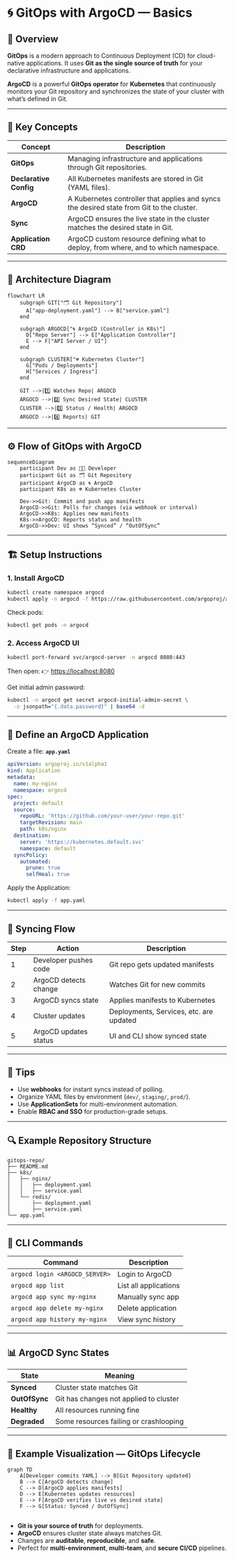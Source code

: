 # 🌀 GitOps with ArgoCD — Basics

## 📘 Overview

**GitOps** is a modern approach to Continuous Deployment (CD) for cloud-native applications.
It uses **Git as the single source of truth** for your declarative infrastructure and applications.

**ArgoCD** is a powerful **GitOps operator** for **Kubernetes** that continuously monitors your Git repository and synchronizes the state of your cluster with what’s defined in Git.

---

## 🚀 Key Concepts

| Concept                | Description                                                                               |
| ---------------------- | ----------------------------------------------------------------------------------------- |
| **GitOps**             | Managing infrastructure and applications through Git repositories.                        |
| **Declarative Config** | All Kubernetes manifests are stored in Git (YAML files).                                  |
| **ArgoCD**             | A Kubernetes controller that applies and syncs the desired state from Git to the cluster. |
| **Sync**               | ArgoCD ensures the live state in the cluster matches the desired state in Git.            |
| **Application CRD**    | ArgoCD custom resource defining what to deploy, from where, and to which namespace.       |

---

## 🧩 Architecture Diagram

```mermaid
flowchart LR
    subgraph GIT["🗂️ Git Repository"]
      A["app-deployment.yaml"] --> B["service.yaml"]
    end

    subgraph ARGOCD["🌀 ArgoCD (Controller in K8s)"]
      D["Repo Server"] --> E["Application Controller"]
      E --> F["API Server / UI"]
    end

    subgraph CLUSTER["☸️ Kubernetes Cluster"]
      G["Pods / Deployments"]
      H["Services / Ingress"]
    end

    GIT -->|1️⃣ Watches Repo| ARGOCD
    ARGOCD -->|2️⃣ Sync Desired State| CLUSTER
    CLUSTER -->|3️⃣ Status / Health| ARGOCD
    ARGOCD -->|4️⃣ Reports| GIT
```

---

## ⚙️ Flow of GitOps with ArgoCD

```mermaid
sequenceDiagram
    participant Dev as 👨‍💻 Developer
    participant Git as 🗂️ Git Repository
    participant ArgoCD as 🌀 ArgoCD
    participant K8s as ☸️ Kubernetes Cluster

    Dev->>Git: Commit and push app manifests
    ArgoCD->>Git: Polls for changes (via webhook or interval)
    ArgoCD->>K8s: Applies new manifests
    K8s->>ArgoCD: Reports status and health
    ArgoCD->>Dev: UI shows “Synced” / “OutOfSync”
```

---

## 🏗️ Setup Instructions

### 1. Install ArgoCD

```bash
kubectl create namespace argocd
kubectl apply -n argocd -f https://raw.githubusercontent.com/argoproj/argo-cd/stable/manifests/install.yaml
```

Check pods:

```bash
kubectl get pods -n argocd
```

### 2. Access ArgoCD UI

```bash
kubectl port-forward svc/argocd-server -n argocd 8080:443
```

Then open:
👉 [https://localhost:8080](https://localhost:8080)

Get initial admin password:

```bash
kubectl -n argocd get secret argocd-initial-admin-secret \
  -o jsonpath="{.data.password}" | base64 -d
```

---

## 🧾 Define an ArgoCD Application

Create a file: **`app.yaml`**

```yaml
apiVersion: argoproj.io/v1alpha1
kind: Application
metadata:
  name: my-nginx
  namespace: argocd
spec:
  project: default
  source:
    repoURL: 'https://github.com/your-user/your-repo.git'
    targetRevision: main
    path: k8s/nginx
  destination:
    server: 'https://kubernetes.default.svc'
    namespace: default
  syncPolicy:
    automated:
      prune: true
      selfHeal: true
```

Apply the Application:

```bash
kubectl apply -f app.yaml
```

---

## 🔁 Syncing Flow

| Step | Action                | Description                             |
| ---- | --------------------- | --------------------------------------- |
| 1    | Developer pushes code | Git repo gets updated manifests         |
| 2    | ArgoCD detects change | Watches Git for new commits             |
| 3    | ArgoCD syncs state    | Applies manifests to Kubernetes         |
| 4    | Cluster updates       | Deployments, Services, etc. are updated |
| 5    | ArgoCD updates status | UI and CLI show synced state            |

---

## 🧠 Tips

* Use **webhooks** for instant syncs instead of polling.
* Organize YAML files by environment (`dev/`, `staging/`, `prod/`).
* Use **ApplicationSets** for multi-environment automation.
* Enable **RBAC and SSO** for production-grade setups.

---

## 🔍 Example Repository Structure

```
gitops-repo/
├── README.md
├── k8s/
│   ├── nginx/
│   │   ├── deployment.yaml
│   │   ├── service.yaml
│   └── redis/
│       ├── deployment.yaml
│       ├── service.yaml
└── app.yaml
```

---

## 🧭 CLI Commands

| Command                        | Description           |
| ------------------------------ | --------------------- |
| `argocd login <ARGOCD_SERVER>` | Login to ArgoCD       |
| `argocd app list`              | List all applications |
| `argocd app sync my-nginx`     | Manually sync app     |
| `argocd app delete my-nginx`   | Delete application    |
| `argocd app history my-nginx`  | View sync history     |

---

## 📊 ArgoCD Sync States

| State         | Meaning                                |
| ------------- | -------------------------------------- |
| **Synced**    | Cluster state matches Git              |
| **OutOfSync** | Git has changes not applied to cluster |
| **Healthy**   | All resources running fine             |
| **Degraded**  | Some resources failing or crashlooping |

---

## 🧩 Example Visualization — GitOps Lifecycle

```mermaid
graph TD
    A[Developer commits YAML] --> B[Git Repository updated]
    B --> C[ArgoCD detects change]
    C --> D[ArgoCD applies manifests]
    D --> E[Kubernetes updates resources]
    E --> F[ArgoCD verifies live vs desired state]
    F --> G[Status: Synced / OutOfSync]
```

## 

* **Git is your source of truth** for deployments.
* **ArgoCD** ensures cluster state always matches Git.
* Changes are **auditable**, **reproducible**, and **safe**.
* Perfect for **multi-environment**, **multi-team**, and **secure CI/CD** pipelines.


